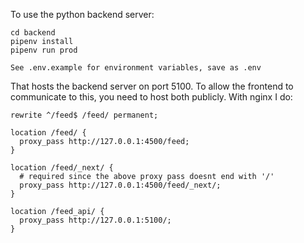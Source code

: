 To use the python backend server:

```
cd backend
pipenv install
pipenv run prod

See .env.example for environment variables, save as .env
```

That hosts the backend server on port 5100. To allow the frontend to communicate to this, you need to host both publicly. With nginx I do:

```nginx
rewrite ^/feed$ /feed/ permanent;

location /feed/ {
  proxy_pass http://127.0.0.1:4500/feed;
}

location /feed/_next/ {
  # required since the above proxy pass doesnt end with '/'
  proxy_pass http://127.0.0.1:4500/feed/_next/;
}

location /feed_api/ {
  proxy_pass http://127.0.0.1:5100/;
}
```
